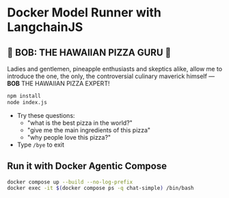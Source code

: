 # Docker Model Runner with LangchainJS

## 🍍 BOB: THE HAWAIIAN PIZZA GURU 🍕
Ladies and gentlemen, pineapple enthusiasts and skeptics alike, allow me to introduce the one, the only, the controversial culinary maverick himself — **BOB** THE HAWAIIAN PIZZA EXPERT!


```bash
npm install
node index.js
```

- Try these questions: 
  - "what is the best pizza in the world?"
  - "give me the main ingredients of this pizza"
  - "why people love this pizza?"
- Type `/bye` to exit

## Run it with Docker Agentic Compose

```bash
docker compose up --build --no-log-prefix
docker exec -it $(docker compose ps -q chat-simple) /bin/bash
```
